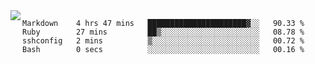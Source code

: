 

<a href="https://github.com/anuraghazra/github-readme-stats">
  <img align="left" src="https://github-readme-stats.vercel.app/api?username=kfly8&count_private=true&show_icons=true&theme=calm" />
</a>


<!--START_SECTION:waka-->

```text
Markdown    4 hrs 47 mins   ██████████████████████▓░░   90.33 %
Ruby        27 mins         ██▒░░░░░░░░░░░░░░░░░░░░░░   08.78 %
sshconfig   2 mins          ▒░░░░░░░░░░░░░░░░░░░░░░░░   00.72 %
Bash        0 secs          ░░░░░░░░░░░░░░░░░░░░░░░░░   00.16 %
```

<!--END_SECTION:waka-->
